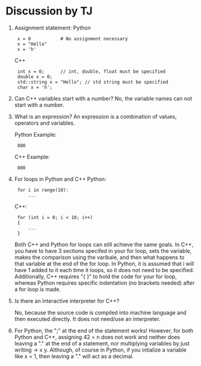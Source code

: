 # Discussion by TJ

1. Assignment statement:
    Python
        
        x = 0           # No assignment necessary          
        x = "Hello"
        x = 'h'
    
    C++
        
        int x = 0;      // int, double, float must be specified
        double x = 0;
        std::string x = "Hello"; // std string must be specified
        char x = 'h';

2. Can C++ variables start with a number?
    No, the variable names can not start with a number.

3. What is an expression?
    An expression is a combination of values, operators and variables.

    Python Example:

        800
    
    C++ Example:

        800

4. For loops in Python and C++
    Python:

        for i in range(10):
            ...
        
    C++:
        
        for (int i = 0; i < 10; i++)
        {
            ...
        }
    Both C++ and Python for loops can still achieve the same goals. In C++, you have to have 3 sections specifed in your for loop, sets the variable, makes the comparison using the varibale, and then what happens to that variable at the end of the for loop. In Python, it is assumed that i will have 1 added to it each time it loops, so it does not need to be specified. Additionally, C++ requires "{ }" to hold the code for your for loop, whereas Python requires specific indentation (no brackets needed) after a for loop is made.

5. Is there an interactive interpreter for C++?
        
    No, because the source code is compiled into machine language and then executed directly. It does not need/use an interpreter.

6. For Python, the ";" at the end of the statement works! However, for both Python and C++, assigning 42 = n does not work and neither does leaving a "." at the end of a statement, nor multiplying variables by just writing -> x y. Although, of course in Python, if you intialize a variable like x = 1, then leaving a "." will act as a decimal.
    